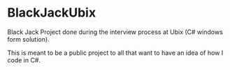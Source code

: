 # BlackJackUbix
Black Jack Project done during the interview process at Ubix (C# windows form solution).

This is meant to be a public project to all that want to have an idea of how I code in C#.
